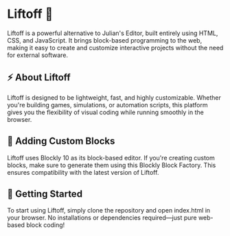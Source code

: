 # Liftoff 🚀
Liftoff is a powerful alternative to Julian's Editor, built entirely using HTML, CSS, and JavaScript. It brings block-based programming to the web, making it easy to create and customize interactive projects without the need for external software.

## ⚡ About Liftoff
Liftoff is designed to be lightweight, fast, and highly customizable. Whether you're building games, simulations, or automation scripts, this platform gives you the flexibility of visual coding while running smoothly in the browser.

## 🧩 Adding Custom Blocks
Liftoff uses Blockly 10 as its block-based editor. If you're creating custom blocks, make sure to generate them using this Blockly Block Factory. This ensures compatibility with the latest version of Liftoff.

## 🚀 Getting Started
To start using Liftoff, simply clone the repository and open index.html in your browser. No installations or dependencies required—just pure web-based block coding!

